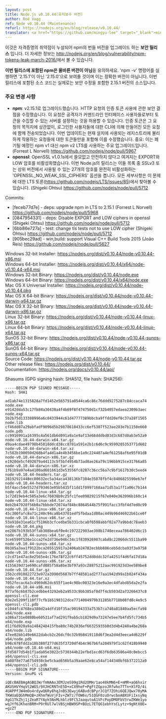 ```yaml
---
layout: post
title: Node.js v0.10.44(유지보수 버전)
author: Rod Vagg
ref: Node v0.10.44 (Maintenance)
refurl: https://nodejs.org/en/blog/release/v0.10.44/
translator: <a href="https://github.com/mingyu-lee" target="_blank">mingyu-lee</a>
---
```


<!--
**This is a security release**, upgrading the bundled version of npm due to a credentials leak vulnerability. Further 
information can be found in our post: http://nodejs.org/en/blog/vulnerability/npm-tokens-leak-march-2016/

Please note that **the version of npm included in this release does not have the correct version string**. As such 
executing 'npm -v' will report '2.15.0' rather than '2.15.1', which is incorrect. The source code included in this release is 
in fact the source for '2.15.1', including the security fix.
-->

이것은 자격증명의 취약점이 누설되어 npm의 번들 버전을 업그레이드 하는 **보안 릴리스** 입니다. 더 자세한 정보는
<http://nodejs.org/en/blog/vulnerability/npm-tokens-leak-march-2016/>에서 볼 수 있습니다.

**이번 릴리스에 포함된 npm은 올바른 버전이 아님**을 유의하세요.
'npm -v' 명령어를 실행하면 '2.15.1'이 아닌 '2.15.0'으로 보여줄 것이며 이는 정확한 버전이 아닙니다.
이번 릴리스에 포함된 소스 코드는 실제로는 보안 수정을 포함한 2.15.1 버전의 소스입니다.

<!--
### Notable changes:
-->
### 주요 변경 사항

<!--
* **npm**: Upgrade to v2.15.1. Fixes a security flaw in the use of authentication tokens in HTTP requests that would 
allow an attacker to set up a server that could collect tokens from users of the command-line interface. 
Authentication tokens have previously been sent with every request made by the CLI for logged-in users, 
regardless of the destination of the request. This update fixes this by only including those tokens for requests 
made against the registry or registries used for the current install. IMPORTANT: This is a major upgrade to npm v2 
LTS from the previously deprecated npm v1. (Forrest L Norvell) https://github.com/nodejs/node/pull/5967
* **openssl**: OpenSSL v1.0.1s disables the EXPORT and LOW ciphers as they are obsolete and not considered safe. 
This release of Node.js turns on 'OPENSSL_NO_WEAK_SSL_CIPHERS' to fully disable the 27 ciphers included in these lists 
which can be used in SSLv3 and higher. Full details can be found in our LTS discussion on the matter 
(https://github.com/nodejs/LTS/issues/85). (Shigeki Ohtsu) https://github.com/nodejs/node/pull/5712
-->
* **npm**: v2.15.1로 업그레이드했습니다. HTTP 요청의 인증 토큰 사용에 관한 보안 결점을 수정했습니다. 
이 요청은 공격자가 커맨드라인 인터페이스 사용자들로부터 토큰을 수집할 수 있는 서버를 설정하는 것을 허용할 수 있습니다.
인증 토큰은 그 요청의 목적지에 상관없이, 로그인한 사용자들에 대한 CLI에 의해 만들어진 모든 요청에 함께 전송되었습니다.
이번 업데이트는 현재 설치에 사용되는 레지스트리에 불리하게 작용하는 요청들에 대한 토큰들만을 포함해 이를 수정했습니다.
중요: 이는 폐기될 예정인 npm v1 대신 npm v2 LTS를 사용하는 주요 업그레이드입니다. (Forrest L Norvell) <https://github.com/nodejs/node/pull/5967>
* **openssl**: OpenSSL v1.0.1s에서 쓸모없고 안전하지 않다고 여겨지는 EXPORT와 LOW 암호를 비활성화했습니다.
이번 Node.js의 릴리스는 이들 목록 중 SSLv3 또는 상위 버전에서 사용될 수 있는 27개의 암호를 완전히 비활성화하는 
'OPENSSL_NO_WEAK_SSL_CIPHERS' 옵션을 켭니다.
모든 세부사항은 이 문제에 대한 LTS 토론(<https://github.com/nodejs/LTS/issues/85>)에서 찾아볼 수 있습니다.
(Shigeki Ohtsu) <https://github.com/nodejs/node/pull/5712>

Commits:

* [feceb77d7e] - deps: upgrade npm in LTS to 2.15.1 (Forrest L Norvell) https://github.com/nodejs/node/pull/5968
* [0847954331] - deps: Disable EXPORT and LOW ciphers in openssl (Shigeki Ohtsu) https://github.com/nodejs/node/pull/5712
* [6bb86e727a] - test: change tls tests not to use LOW cipher (Shigeki Ohtsu) https://github.com/nodejs/node/pull/5712
* [905bec29ad] - win,build: support Visual C++ Build Tools 2015 (João Reis) https://github.com/nodejs/node/pull/5627

Windows 32-bit Installer: https://nodejs.org/dist/v0.10.44/node-v0.10.44-x86.msi<br>
Windows 64-bit Installer: https://nodejs.org/dist/v0.10.44/x64/node-v0.10.44-x64.msi<br>
Windows 32-bit Binary: https://nodejs.org/dist/v0.10.44/node.exe<br>
Windows 64-bit Binary: https://nodejs.org/dist/v0.10.44/x64/node.exe<br>
Mac OS X Universal Installer: https://nodejs.org/dist/v0.10.44/node-v0.10.44.pkg<br>
Mac OS X 64-bit Binary: https://nodejs.org/dist/v0.10.44/node-v0.10.44-darwin-x64.tar.gz<br>
Mac OS X 32-bit Binary: https://nodejs.org/dist/v0.10.44/node-v0.10.44-darwin-x86.tar.gz<br>
Linux 32-bit Binary: https://nodejs.org/dist/v0.10.44/node-v0.10.44-linux-x86.tar.gz<br>
Linux 64-bit Binary: https://nodejs.org/dist/v0.10.44/node-v0.10.44-linux-x64.tar.gz<br>
SunOS 32-bit Binary: https://nodejs.org/dist/v0.10.44/node-v0.10.44-sunos-x86.tar.gz<br>
SunOS 64-bit Binary: https://nodejs.org/dist/v0.10.44/node-v0.10.44-sunos-x64.tar.gz<br>
Source Code: https://nodejs.org/dist/v0.10.44/node-v0.10.44.tar.gz<br>
Other release files: https://nodejs.org/dist/v0.10.44/<br>
Documentation: https://nodejs.org/docs/v0.10.44/api/

Shasums (GPG signing hash: SHA512, file hash: SHA256):

```
-----BEGIN PGP SIGNED MESSAGE-----
Hash: SHA1

ad1ab74e1315828a7fd1452e565791a0544ca6c86c76ddd9275287c84ccaca74  node.exe
e9142dda53c17fb84a30438a4f4b69f8f474750d1cf32b4057edaea2309b3aec  node.exp
5b2b75d133380996a6c0433944c61d47777389bbcba9ffdd20ef0c37a28f1565  node.lib
cf46dd07a29abfadf9096d5b29878618433cc6ef5307f523ae283e7b1150e660  node.pdb
cc9916991a16395c4a561db6d091a9a1e9af13e66dddbd03d3c687d0ab3e52a9  node-v0.10.44-darwin-x64.tar.gz
d9aa4cdae49798b45818ddcd38cc8781a591e2b1c6d6c9c9599205353771d602  node-v0.10.44-darwin-x64.tar.xz
7c582b190050d268b4fa4d1a4e4b3456be1a9c224407a4ef61258af6e95f01d8  node-v0.10.44-darwin-x86.tar.gz
e1920de5cf492079a44113c5f5bf4954b73ad8ae26a79c196bb915ce31766a85  node-v0.10.44-darwin-x86.tar.xz
1f61b9a97e4a4100ad601661d3e53556fc8287c36cc56a7c9bf1617b30c5eed4  node-v0.10.44-headers.tar.gz
28192921448ec80632ec5a34aca438136b7384e35878fbf4c8486825590e67ef  node-v0.10.44-headers.tar.xz
b5f4acc54e5527d793463e05b5435f11dd1f0997168aa71d53a1ff1a06c7b144  node-v0.10.44-linux-x64.tar.gz
1c72d19eb4c505a3e6c76038b9c25fc1fee09829215f67e040e363996b160c14  node-v0.10.44-linux-x64.tar.xz
8eb2b47928f56b0a7bbbde72074af84bc8864544b75f991facc3fbf4d7ed0c99  node-v0.10.44-linux-x86.tar.gz
45c300fafc8a71c240c94ca8b43701edf5fbdaa1d80ac449b96d46922b61ce0f  node-v0.10.44-linux-x86.tar.xz
53a918e31ea61cf5106b3cfcedbe5b331cbca0f6508abbf02a77a9bbdc78aeb3  node-v0.10.44.pkg
ee2867b193b53ffab308bea6f0e4c197222903ae308b1748eceaa786402d6c15  node-v0.10.44-sunos-x64.tar.gz
3ce6599f526e1cca2fe2d736e946c34c1f830926987cabd8c22066dc5511ba99  node-v0.10.44-sunos-x64.tar.xz
0b385a3aa1f9122bca205515917a2406ab24782ecbbb886ceb5dcba93f3a9758  node-v0.10.44-sunos-x86.tar.gz
c2cd71e47ac8e2565e4c176e78f22c6ff45752dd0ddc32fa4251f4d6fa17d18a  node-v0.10.44-sunos-x86.tar.xz
4155639d71e690cafd885f58a8be3bf97a93c28875212aac991923d3ee589be8  node-v0.10.44.tar.gz
25b2cd910822723e972a3990d5687b7ff48581ad2f77aa1942d99a1b024f434a  node-v0.10.44.tar.xz
7052fecac6a3c4969d62dc655f1ae4c98bc00323e16e9a3ec4dfabd85da2e2fa  node-v0.10.44-x86.msi
977af6c6b87b2cedbbe43292eb2a9533c9bb385af0d7f4cb503d2a73266437c8  openssl-cli.exe
83e2e5209f110f77cfb1b5198312dce7714084979b31285b7718b08fd8c4e9c5  openssl-cli.pdb
e1044fc4768ea380d2a4dfd10f35ac90194333a753b7ca740a81840aa5ecfa98  x64/node.exe
a386a731e0880be60531af7ad291f9ab5cb1829d9a73247e5ee7b4fd5fc734b5  x64/node.exp
d11f6d920a9a1484248415fba80c74b2836ef66325935b0d3d4b4248a4be268a  x64/node.lib
47ee02bb149e6622dabcb2c26dcf0c32b9b8419118d6f3ea2d4d3eeca4d6229f  x64/node.pdb
b98c678fdd2a18b380f277d635f3720df4b4c967b6fa204979f1c62f418b9940  x64/node-v0.10.44-x64.msi
3fd5077d54b1f1ada05e3022c5730344b22efbd1ecd63f6db63506a48c0ebcc5  x64/openssl-cli.exe
6a08f8e77a6754938cbe5cbad656b5a39aae62e8ca54af144340bf6b372212a9  x64/openssl-cli.pdb
-----BEGIN PGP SIGNATURE-----
Version: GnuPG v1

iQEcBAEBAgAGBQJW/fmNAAoJEMJzeS99g1Rd2OMH/1ao48kMN6+E+mMR+aG6hxir
AKUSHVYHqVt2WG5/9XJHCRNTnE5D+xCX9heF+PgFtZGpzoJRfwho7TTn+XlFD/4i
4UAPPfJW4mOo4rdywQ6Ry8hqJnBS3Ewyj6ABvdcBPyrJCQf7ZOhi6QEJQwx70yMA
TKWUaEQGhMmQB+zKhmfWuVjFIv+ZW7z/fOW6v/51QGF0zuOrwcboABXUFiIxsyNq
XgG1TkZhj1jZeaR7YAyk5NxMLhblz9FC5JaaqutoA1VFcPopDMOFbV3rwZKWe1yo
wqJYf6JKhenBRM+P9rRUl7wlVBSjHBW9SP+BOzL7ETQG1ebhYsCLytz+9gNtX0E=
=gzZT
-----END PGP SIGNATURE-----

```